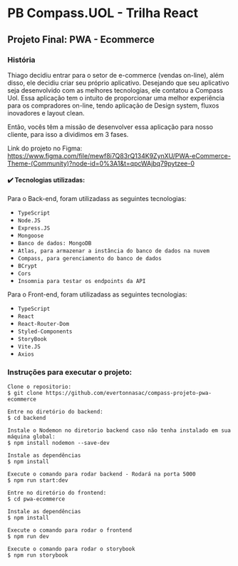 # PB Compass.UOL - Trilha React
## Projeto Final: PWA - Ecommerce 

### História
Thiago decidiu entrar para o setor de e-commerce (vendas on-line), além disso, ele decidiu criar seu próprio aplicativo. Desejando que seu aplicativo seja desenvolvido com as melhores tecnologias, ele contatou a Compass Uol. Essa aplicação tem o intuito de proporcionar uma melhor experiência para os compradores on-line, tendo aplicação de Design system, fluxos inovadores e layout clean.

Então, vocês têm a missão de desenvolver essa aplicação para nosso cliente, para isso a dividimos em 3 fases.

Link do projeto no Figma: https://www.figma.com/file/mewf8i7Q83rQ134K9ZynXU/PWA-eCommerce-Theme-(Community)?node-id=0%3A1&t=qpcWAjbq79pytzee-0

 #### ✔️ Tecnologias utilizadas:

Para o Back-end, foram utilizadass as seguintes tecnologias:
- ``TypeScript``
- ``Node.JS``
- ``Express.JS``
- ``Mongoose``
- ``Banco de dados: MongoDB``
- ``Atlas, para armazenar a instância do banco de dados na nuvem``
- ``Compass, para gerenciamento do banco de dados``
- ``BCrypt``
- ``Cors``
- ``Insomnia para testar os endpoints da API``

Para o Front-end, foram utilizadass as seguintes tecnologias:
- ``TypeScript``
- ``React``
- ``React-Router-Dom``
- ``Styled-Components``
- ``StoryBook``
- ``Vite.JS``
- ``Axios``

### Instruções para executar o projeto:

```
Clone o repositorio:
$ git clone https://github.com/evertonnasac/compass-projeto-pwa-ecommerce

Entre no diretório do backend:
$ cd backend

Instale o Nodemon no diretorio backend caso não tenha instalado em sua máquina global:
$ npm install nodemon --save-dev

Instale as dependências
$ npm install

Execute o comando para rodar backend - Rodará na porta 5000
$ npm run start:dev 

Entre no diretório do frontend:
$ cd pwa-ecommerce

Instale as dependências
$ npm install

Execute o comando para rodar o frontend
$ npm run dev 

Execute o comando para rodar o storybook
$ npm run storybook  


```


